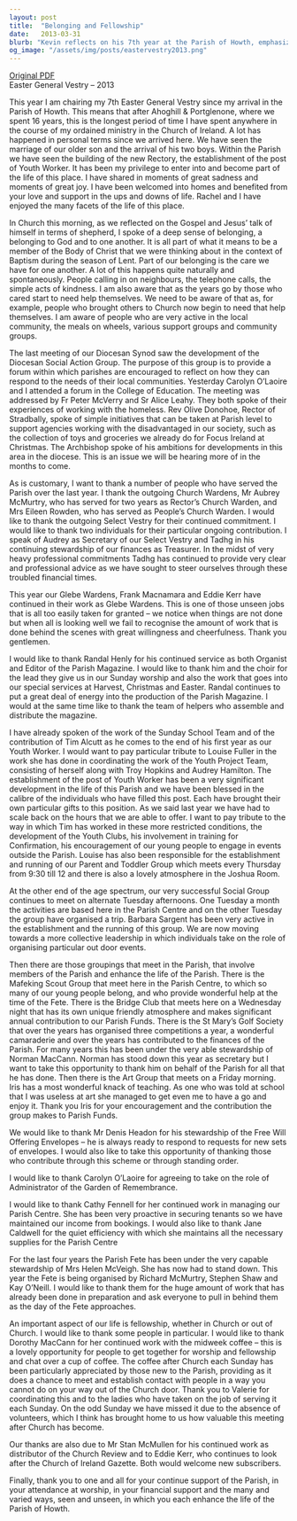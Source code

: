 ```yaml
---
layout: post
title:  "Belonging and Fellowship"
date:   2013-03-31
blurb: "Kevin reflects on his 7th year at the Parish of Howth, emphasizing the sense of belonging and care within the community. He discusses the personal and parish developments, including family milestones, the building of a new Rectory, and the establishment of a Youth Worker post. Kevin also highlights the parish's social initiatives and expresses gratitude to various individuals for their contributions to the parish life."
og_image: "/assets/img/posts/eastervestry2013.png"
---
```

[Original PDF](/assets/pdf/eastervestry2013.pdf)    
Easter General Vestry – 2013

This year I am chairing my 7th Easter General Vestry since my arrival in the Parish of Howth. This means that after Ahoghill & Portglenone, where we spent 16 years, this is the longest period of time I have spent anywhere in the course of my ordained ministry in the Church of Ireland. A lot has happened in personal terms since we arrived here. We have seen the marriage of our older son and the arrival of his two boys. Within the Parish we have seen the building of the new Rectory, the establishment of the post of Youth Worker. It has been my privilege to enter into and become part of the life of this place. I have shared in moments of great sadness and moments of great joy. I have been welcomed into homes and benefited from your love and support in the ups and downs of life. Rachel and I have enjoyed the many facets of the life of this place.

In Church this morning, as we reflected on the Gospel and Jesus’ talk of himself in terms of shepherd, I spoke of a deep sense of belonging, a belonging to God and to one another. It is all part of what it means to be a member of the Body of Christ that we were thinking about in the context of Baptism during the season of Lent. Part of our belonging is the care we have for one another. A lot of this happens quite naturally and spontaneously. People calling in on neighbours, the telephone calls, the simple acts of kindness. I am also aware that as the years go by those who cared start to need help themselves. We need to be aware of that as, for example, people who brought others to Church now begin to need that help themselves. I am aware of people who are very active in the local community, the meals on wheels, various support groups and community groups.

The last meeting of our Diocesan Synod saw the development of the Diocesan Social Action Group. The purpose of this group is to provide a forum within which parishes are encouraged to reflect on how they can respond to the needs of their local communities. Yesterday Carolyn O’Laoire and I attended a forum in the College of Education. The meeting was addressed by Fr Peter McVerry and Sr Alice Leahy. They both spoke of their experiences of working with the homeless. Rev Olive Donohoe, Rector of Stradbally, spoke of simple initiatives that can be taken at Parish level to support agencies working with the disadvantaged in our society, such as the collection of toys and groceries we already do for Focus Ireland at Christmas. The Archbishop spoke of his ambitions for developments in this area in the diocese. This is an issue we will be hearing more of in the months to come.

As is customary, I want to thank a number of people who have served the Parish over the last year. I thank the outgoing Church Wardens, Mr Aubrey McMurtry, who has served for two years as Rector’s Church Warden, and Mrs Eileen Rowden, who has served as People’s Church Warden. I would like to thank the outgoing Select Vestry for their continued commitment. I would like to thank two individuals for their particular ongoing contribution. I speak of Audrey as Secretary of our Select Vestry and Tadhg in his continuing stewardship of our finances as Treasurer. In the midst of very heavy professional commitments Tadhg has continued to provide very clear and professional advice as we have sought to steer ourselves through these troubled financial times.

This year our Glebe Wardens, Frank Macnamara and Eddie Kerr have continued in their work as Glebe Wardens. This is one of those unseen jobs that is all too easily taken for granted – we notice when things are not done but when all is looking well we fail to recognise the amount of work that is done behind the scenes with great willingness and cheerfulness. Thank you gentlemen.

I would like to thank Randal Henly for his continued service as both Organist and Editor of the Parish Magazine. I would like to thank him and the choir for the lead they give us in our Sunday worship and also the work that goes into our special services at Harvest, Christmas and Easter. Randal continues to put a great deal of energy into the production of the Parish Magazine. I would at the same time like to thank the team of helpers who assemble and distribute the magazine.

I have already spoken of the work of the Sunday School Team and of the contribution of Tim Alcutt as he comes to the end of his first year as our Youth Worker. I would want to pay particular tribute to Louise Fuller in the work she has done in coordinating the work of the Youth Project Team, consisting of herself along with Troy Hopkins and Audrey Hamilton. The establishment of the post of Youth Worker has been a very significant development in the life of this Parish and we have been blessed in the calibre of the individuals who have filled this post. Each have brought their own particular gifts to this position. As we said last year we have had to scale back on the hours that we are able to offer. I want to pay tribute to the way in which Tim has worked in these more restricted conditions, the development of the Youth Clubs, his involvement in training for Confirmation, his encouragement of our young people to engage in events outside the Parish. Louise has also been responsible for the establishment and running of our Parent and Toddler Group which meets every Thursday from 9:30 till 12 and there is also a lovely atmosphere in the Joshua Room.

At the other end of the age spectrum, our very successful Social Group continues to meet on alternate Tuesday afternoons. One Tuesday a month the activities are based here in the Parish Centre and on the other Tuesday the group have organised a trip. Barbara Sargent has been very active in the establishment and the running of this group. We are now moving towards a more collective leadership in which individuals take on the role of organising particular out door events.

Then there are those groupings that meet in the Parish, that involve members of the Parish and enhance the life of the Parish. There is the Mafeking Scout Group that meet here in the Parish Centre, to which so many of our young people belong, and who provide wonderful help at the time of the Fete. There is the Bridge Club that meets here on a Wednesday night that has its own unique friendly atmosphere and makes significant annual contribution to our Parish Funds. There is the St Mary’s Golf Society that over the years has organised three competitions a year, a wonderful camaraderie and over the years has contributed to the finances of the Parish. For many years this has been under the very able stewardship of Norman MacCann. Norman has stood down this year as secretary but I want to take this opportunity to thank him on behalf of the Parish for all that he has done. Then there is the Art Group that meets on a Friday morning. Iris has a most wonderful knack of teaching. As one who was told at school that I was useless at art she managed to get even me to have a go and enjoy it. Thank you Iris for your encouragement and the contribution the group makes to Parish Funds.

We would like to thank Mr Denis Headon for his stewardship of the Free Will Offering Envelopes – he is always ready to respond to requests for new sets of envelopes. I would also like to take this opportunity of thanking those who contribute through this scheme or through standing order.

I would like to thank Carolyn O’Laoire for agreeing to take on the role of Administrator of the Garden of Remembrance.

I would like to thank Cathy Fennell for her continued work in managing our Parish Centre. She has been very proactive in securing tenants so we have maintained our income from bookings. I would also like to thank Jane Caldwell for the quiet efficiency with which she maintains all the necessary supplies for the Parish Centre

For the last four years the Parish Fete has been under the very capable stewardship of Mrs Helen McVeigh. She has now had to stand down. This year the Fete is being organised by Richard McMurtry, Stephen Shaw and Kay O’Neill. I would like to thank them for the huge amount of work that has already been done in preparation and ask everyone to pull in behind them as the day of the Fete approaches.

An important aspect of our life is fellowship, whether in Church or out of Church. I would like to thank some people in particular. I would like to thank Dorothy MacCann for her continued work with the midweek coffee – this is a lovely opportunity for people to get together for worship and fellowship and chat over a cup of coffee. The coffee after Church each Sunday has been particularly appreciated by those new to the Parish, providing as it does a chance to meet and establish contact with people in a way you cannot do on your way out of the Church door. Thank you to Valerie for coordinating this and to the ladies who have taken on the job of serving it each Sunday. On the odd Sunday we have missed it due to the absence of volunteers, which I think has brought home to us how valuable this meeting after Church has become.

Our thanks are also due to Mr Stan McMullen for his continued work as distributor of the Church Review and to Eddie Kerr, who continues to look after the Church of Ireland Gazette. Both would welcome new subscribers.

Finally, thank you to one and all for your continue support of the Parish, in your attendance at worship, in your financial support and the many and varied ways, seen and unseen, in which you each enhance the life of the Parish of Howth.
